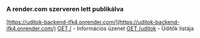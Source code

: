 ### A render.com szerveren lett publikálva
[https://uditok-backend-ifk4.onrender.com/](https://uditok-backend-ifk4.onrender.com/)
[GET /](https://uditok-backend-ifk4.onrender.com/) - Információs üzenet
[GET /uditok](https://uditok-backend-ifk4.onrender.com/uditok) - Üdítők listája
